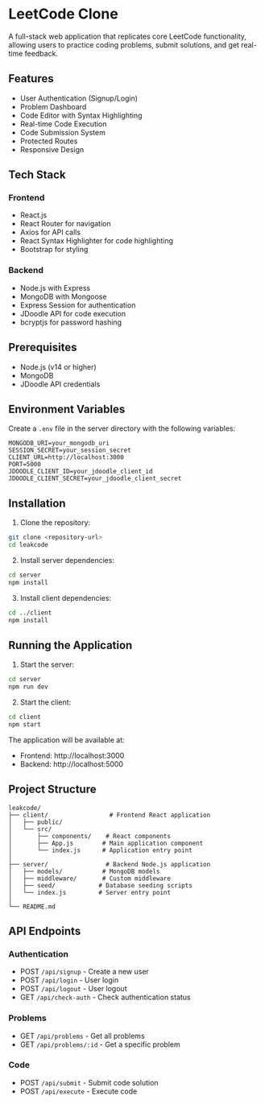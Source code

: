 # LeetCode Clone

A full-stack web application that replicates core LeetCode functionality, allowing users to practice coding problems, submit solutions, and get real-time feedback.

## Features

- User Authentication (Signup/Login)
- Problem Dashboard
- Code Editor with Syntax Highlighting
- Real-time Code Execution
- Code Submission System
- Protected Routes
- Responsive Design

## Tech Stack

### Frontend
- React.js
- React Router for navigation
- Axios for API calls
- React Syntax Highlighter for code highlighting
- Bootstrap for styling

### Backend
- Node.js with Express
- MongoDB with Mongoose
- Express Session for authentication
- JDoodle API for code execution
- bcryptjs for password hashing

## Prerequisites

- Node.js (v14 or higher)
- MongoDB
- JDoodle API credentials

## Environment Variables

Create a `.env` file in the server directory with the following variables:

```env
MONGODB_URI=your_mongodb_uri
SESSION_SECRET=your_session_secret
CLIENT_URL=http://localhost:3000
PORT=5000
JDOODLE_CLIENT_ID=your_jdoodle_client_id
JDOODLE_CLIENT_SECRET=your_jdoodle_client_secret
```

## Installation

1. Clone the repository:
```bash
git clone <repository-url>
cd leakcode
```

2. Install server dependencies:
```bash
cd server
npm install
```

3. Install client dependencies:
```bash
cd ../client
npm install
```

## Running the Application

1. Start the server:
```bash
cd server
npm run dev
```

2. Start the client:
```bash
cd client
npm start
```

The application will be available at:
- Frontend: http://localhost:3000
- Backend: http://localhost:5000

## Project Structure

```
leakcode/
├── client/                 # Frontend React application
│   ├── public/
│   └── src/
│       ├── components/    # React components
│       ├── App.js        # Main application component
│       └── index.js      # Application entry point
│
├── server/                # Backend Node.js application
│   ├── models/           # MongoDB models
│   ├── middleware/       # Custom middleware
│   ├── seed/            # Database seeding scripts
│   └── index.js         # Server entry point
│
└── README.md
```

## API Endpoints

### Authentication
- POST `/api/signup` - Create a new user
- POST `/api/login` - User login
- POST `/api/logout` - User logout
- GET `/api/check-auth` - Check authentication status

### Problems
- GET `/api/problems` - Get all problems
- GET `/api/problems/:id` - Get a specific problem

### Code
- POST `/api/submit` - Submit code solution
- POST `/api/execute` - Execute code